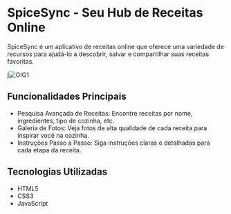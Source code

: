 # SpiceSync - Seu Hub de Receitas Online

SpiceSync é um aplicativo de receitas online que oferece uma variedade de recursos para ajudá-lo a descobrir, salvar e compartilhar suas receitas favoritas.

j![OIG1](https://github.com/Lukeehz/SpiceSync/assets/100373893/14f1511d-1fcf-44de-bf47-daf29e0fcda9)

## Funcionalidades Principais

- Pesquisa Avançada de Receitas: Encontre receitas por nome, ingredientes, tipo de cozinha, etc.
- Galeria de Fotos: Veja fotos de alta qualidade de cada receita para inspirar você na cozinha.
- Instruções Passo a Passo: Siga instruções claras e detalhadas para cada etapa da receita.

## Tecnologias Utilizadas

- HTML5
- CSS3
- JavaScript

